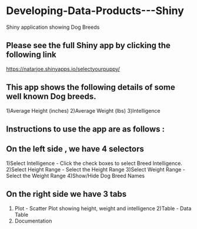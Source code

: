 # Developing-Data-Products---Shiny
Shiny application showing Dog Breeds

## Please see the full Shiny  app by clicking the following link

https://natarjoe.shinyapps.io/selectyourpuppy/


## This app shows the following details of some well known Dog breeds.

1)Average Height (inches) 
2)Average Weight (lbs) 
3)Intelligence 

## Instructions to use the app are as follows :

## On the left side , we have 4 selectors 

1)Select Intelligence - Click the check boxes to select Breed Intelligence. 
2)Select Height Range - Select the Height Range 
3)Select Weight Range - Select the Weight Range 
4)Show/Hide Dog Breed Names 

## On the right side we have 3 tabs 

1) Plot - Scatter Plot showing height, weight and intelligence 
2)Table - Data Table
3) Documentation 

